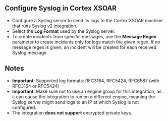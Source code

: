 ## Configure Syslog in Cortex XSOAR
- Configure a Syslog server to send its logs to the Cortex XSOAR machine that runs Syslog v2 integration.
- Select the **Log Format** used by the Syslog server.
- To create incidents from specific messages, use the **Message Regex** parameter to create incidents only for logs match the given regex. If no message regex is given, an incident will be created for each received Syslog message.
## Notes
- **Important**: Supported log formats: RFC3164, RFC5424, RFC6587 (with RFC3164 or RFC5424)
- **Important**: Make sure not to use an engine group for this integration, as it can cause the integration to run on a different engine, meaning the Syslog server might send logs to an IP at which Syslog is not configured.
- The integration **does not support** encrypted private keys.